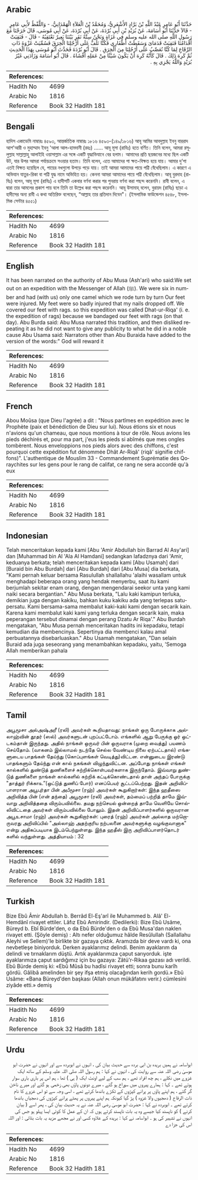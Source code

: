 ## Arabic


<div dir="rtl" lang="ar" style={{fontSize:'larger',backgroundColor:'#f8f9fa',padding:20}}>
حَدَّثَنَا أَبُو عَامِرٍ عَبْدُ اللَّهِ بْنُ بَرَّادٍ الأَشْعَرِيُّ، وَمُحَمَّدُ بْنُ الْعَلاَءِ الْهَمْدَانِيُّ، - وَاللَّفْظُ لأَبِي عَامِرٍ - قَالاَ حَدَّثَنَا أَبُو أُسَامَةَ، عَنْ بُرَيْدِ بْنِ أَبِي بُرْدَةَ، عَنْ أَبِي بُرْدَةَ، عَنْ أَبِي مُوسَى، قَالَ خَرَجْنَا مَعَ رَسُولِ اللَّهِ صلى الله عليه وسلم فِي غَزَاةٍ وَنَحْنُ سِتَّةُ نَفَرٍ بَيْنَنَا بَعِيرٌ نَعْتَقِبُهُ - قَالَ - فَنَقِبَتْ أَقْدَامُنَا فَنَقِبَتْ قَدَمَاىَ وَسَقَطَتْ أَظْفَارِي فَكُنَّا نَلُفُّ عَلَى أَرْجُلِنَا الْخِرَقَ فَسُمِّيَتْ غَزْوَةَ ذَاتِ الرِّقَاعِ لِمَا كُنَّا نُعَصِّبُ عَلَى أَرْجُلِنَا مِنَ الْخِرَقِ ‏.‏ قَالَ أَبُو بُرْدَةَ فَحَدَّثَ أَبُو مُوسَى بِهَذَا الْحَدِيثِ ثُمَّ كَرِهَ ذَلِكَ ‏.‏ قَالَ كَأَنَّهُ كَرِهَ أَنْ يَكُونَ شَيْئًا مِنْ عَمَلِهِ أَفْشَاهُ ‏.‏ قَالَ أَبُو أُسَامَةَ وَزَادَنِي غَيْرُ بُرَيْدٍ وَاللَّهُ يَجْزِي بِهِ ‏.‏
</div>
<div style={{backgroundColor:'#f8f9fa',padding:20, marginBottom: 10}}><table> <thead> <tr> <th>References:</th> <th></th> </tr> </thead> <tbody><tr><td>Hadith No</td><td>4699</td></tr><tr><td>Arabic No</td><td>1816</td></tr><tr><td>Reference</td><td>Book 32 Hadith 181</td></tr></tbody></table></div>

## Bengali


<div dir="ltr" lang="bn" style={{fontSize:'larger',backgroundColor:'#f8f9fa',padding:20}}>
হাদিস একাডেমি নাম্বারঃ ৪৫৯৩, আন্তর্জাতিক নাম্বারঃ ১৮১৬ ৪৫৯৩-(১৪৯/১৮১৬) আবূ আমির আবদুল্লাহ ইবনু বাররাদ আশ'আরী ও মুহাম্মাদ ইবনু 'আলা আল-হামদানী (রহঃ) ...... আবূ মূসা (রাযিঃ) হতে বর্ণিত। তিনি বলেন, আমরা রসূলুল্লাহ সাল্লাল্লাহু আলাইহি ওয়াসাল্লাম এর সঙ্গে একটি যুদ্ধাভিযানে বের হলাম। আমাদের প্রতি ছয়জনের মধ্যে ছিল একটি উট, যার উপর আমরা পর্যায়ক্রমে সওয়ার হতাম। তিনি বলেন, এতে আমাদের পা ক্ষত-বিক্ষত হয়ে যায়। আমার দু’পা এতই বিক্ষত হয়েছিল যে, পায়ের নখগুলো উপড়ে পড়ে যায়। তাই আমরা আমাদের পায়ে পট্টি বেঁধেছিলাম। এ কারণে এ অভিযান যাতুর-রিকা বা পট্টি যুদ্ধ নামে অভিহিত হয়। কেননা আমরা আমাদের পায়ে পট্টি বেঁধেছিলাম। আবূ বুরদাহ (রাযিঃ) বলেন, আবূ মূসা (রাযিঃ) এ হাদীসটি একবার বর্ণনা করার পর পুনরায় বর্ণনা করা পছন্দ করেননি। রাবী বলেন, এ দ্বারা তার আমলের প্রকাশ পায় বলে তিনি তা উল্লেখ করা পছন্দ করেননি। আবূ উসামাহ্ বলেন, বুরায়দ (রাযিঃ) ছাড়া এ হাদীসের অন্য রাবী এ কথা অতিরিক্ত বলেছেন, “আল্লাহ তার প্রতিদান দিবেন"। (ইসলামিক ফাউন্ডেশন ৪৫৪৮, ইসলামিক সেন্টার ৪৫৫১)
</div>
<div style={{backgroundColor:'#f8f9fa',padding:20, marginBottom: 10}}><table> <thead> <tr> <th>References:</th> <th></th> </tr> </thead> <tbody><tr><td>Hadith No</td><td>4699</td></tr><tr><td>Arabic No</td><td>1816</td></tr><tr><td>Reference</td><td>Book 32 Hadith 181</td></tr></tbody></table></div>

## English


<div dir="ltr" lang="en" style={{fontSize:'larger',backgroundColor:'#f8f9fa',padding:20}}>
It has been narrated on the authority of Abu Musa (Ash'ari) who said:We set out on an expedition with the Messenger of Allah (ﷺ). We were six in number and had (with us) only one camel which we rode turn by turn Our feet were injured. My feet were so badly injured that my nails dropped off. We covered our feet with rags. so this expedition was called Dhat-ur-Riqa' (i. e. the expedition of rags) because we bandaged our feet with rags (on that day). Abu Burda said: Abu Musa narrated this tradition, and then disliked repeating it as he did not want to give any publicity to what he did in a noble cause Abu Usama said: Narrators other than Abu Buraida have added to the version of the words:" God will reward it
</div>
<div style={{backgroundColor:'#f8f9fa',padding:20, marginBottom: 10}}><table> <thead> <tr> <th>References:</th> <th></th> </tr> </thead> <tbody><tr><td>Hadith No</td><td>4699</td></tr><tr><td>Arabic No</td><td>1816</td></tr><tr><td>Reference</td><td>Book 32 Hadith 181</td></tr></tbody></table></div>

## French


<div dir="ltr" lang="fr" style={{fontSize:'larger',backgroundColor:'#f8f9fa',padding:20}}>
Abou Moûsa (que Dieu l'agrée) a dit : "Nous partîmes en expédition avec le Prophète (paix et bénédiction de Dieu sur lui). Nous étions six et nous n'avions qu'un chameau, que nous montions à tour de rôle. Nous avions les pieds déchirés et, pour ma part, j'eus les pieds si abîmés que mes ongles tombèrent. Nous enveloppions nos pieds alors avec des chiffons, c'est pourquoi cette expédition fut dénommée Dhât Ar-Riqâ' (riqâ' signifie chiffons)". L'authentique de Mouslim 33 - Commandement Suprématie des Qoraychites sur les gens pour le rang de califat, ce rang ne sera accordé qu'à eux
</div>
<div style={{backgroundColor:'#f8f9fa',padding:20, marginBottom: 10}}><table> <thead> <tr> <th>References:</th> <th></th> </tr> </thead> <tbody><tr><td>Hadith No</td><td>4699</td></tr><tr><td>Arabic No</td><td>1816</td></tr><tr><td>Reference</td><td>Book 32 Hadith 181</td></tr></tbody></table></div>

## Indonesian


<div dir="ltr" lang="id" style={{fontSize:'larger',backgroundColor:'#f8f9fa',padding:20}}>
Telah menceritakan kepada kami [Abu 'Amir Abdullah bin Barrad Al Asy'ari] dan [Muhammad bin Al 'Ala Al Hamdani] sedangkan lafadznya dari 'Amir, keduanya berkata; telah menceritakan kepada kami [Abu Usamah] dari [Buraid bin Abu Burdah] dari [Abu Burdah] dari [Abu Musa] dia berkata, "Kami pernah keluar bersama Rasulullah shallallahu 'alaihi wasallam untuk menghadapi beberapa orang yang hendak menyerbu, saat itu kami berjumlah sekitar enam orang, dengan mengendarai seekor unta yang kami naiki secara bergantian." Abu Musa berkata, "Lalu kaki kamipun terluka, demikian juga dengan kakiku, bahkan kuku kakiku ada yang terlepas satu-persatu. Kami bersama-sama membalut kaki-kaki kami dengan secarik kain. Karena kami membalut kaki kami yang terluka dengan secarik kain, maka peperangan tersebut dinamai dengan perang Dzatu Ar Riqa'." Abu Burdah mengatakan, "Abu Musa pernah menceritakan hadits ini kepadaku, tetapi kemudian dia membencinya. Sepertinya dia membenci kalau amal perbuatannya disebarluaskan." Abu Usamah mengatakan, "Dan selain Buraid ada juga seseorang yang menambahkan kepadaku, yaitu, 'Semoga Allah memberikan pahala
</div>
<div style={{backgroundColor:'#f8f9fa',padding:20, marginBottom: 10}}><table> <thead> <tr> <th>References:</th> <th></th> </tr> </thead> <tbody><tr><td>Hadith No</td><td>4699</td></tr><tr><td>Arabic No</td><td>1816</td></tr><tr><td>Reference</td><td>Book 32 Hadith 181</td></tr></tbody></table></div>

## Tamil


<div dir="ltr" lang="ta" style={{fontSize:'larger',backgroundColor:'#f8f9fa',padding:20}}>
அபூமூசா அல்அஷ்அரீ (ரலி) அவர்கள் கூறியதாவது: நாங்கள் ஒரு போருக்காக அல்லாஹ்வின் தூதர் (ஸல்) அவர்களுடன் புறப்பட்டோம். எங்களில் ஆறு பேருக்கு ஓர் ஒட்டகம்தான் இருந்தது. அதில் நாங்கள் ஒருவர் பின் ஒருவராக (முறை வைத்து) பயணம் செய்தோம். (வாகனம் இல்லாமல் நடந்தே செல்ல வேண்டிய நிலை ஏற்பட்டதால்) எங்களுடைய பாதங்கள் தேய்ந்து (கொப்புளங்கள் வெடித்து)விட்டன. என்னுடைய இரண்டு பாதங்களும் தேய்ந்து என் கால் நகங்கள் விழுந்துவிட்டன. அப்போது நாங்கள் எங்கள் கால்களில் துண்டுத் துணிகளைச் சுற்றிக்கொள்பவர்களாக இருந்தோம். இவ்வாறு துண்டுத் துணிகளை நாங்கள் கால்களில் சுற்றிக் கட்டிக்கொண்டதால் தான் அந்தப் போருக்கு "தாத்துர் ரிக்காஉ”(ஒட்டுத் துணிப் போர்) எனப்பெயர் சூட்டப்பெற்றது. இதன் அறிவிப்பாளரான அபூபுர்தா பின் அபீமூசா (ரஹ்) அவர்கள் கூறுகிறார்கள்: இந்த ஹதீஸை அறிவித்த பின் (என் தந்தை) அபூமூசா (ரலி) அவர்கள், தம்மைப் பற்றித் தாமே இவ்வாறு அறிவித்ததை விரும்பவில்லை. தமது நற்செயல் ஒன்றைத் தாமே வெளியே சொல்லிவிட்டதை அவர்கள் விரும்பவில்லை போலும். இதன் அறிவிப்பாளர்களில் ஒருவரான அபூஉசாமா (ரஹ்) அவர்கள் கூறுகிறார்கள்: புரைத் (ரஹ்) அவர்கள் அல்லாத மற்றொருவரது அறிவிப்பில் "அல்லாஹ் அதற்குரிய நற்பலனை அவர்களுக்கு வழங்குவானாக" என்று அதிகப்படியாக இடம்பெற்றுள்ளது. இந்த ஹதீஸ் இரு அறிவிப்பாளர்தொடர் களில் வந்துள்ளது. அத்தியாயம் : 32
</div>
<div style={{backgroundColor:'#f8f9fa',padding:20, marginBottom: 10}}><table> <thead> <tr> <th>References:</th> <th></th> </tr> </thead> <tbody><tr><td>Hadith No</td><td>4699</td></tr><tr><td>Arabic No</td><td>1816</td></tr><tr><td>Reference</td><td>Book 32 Hadith 181</td></tr></tbody></table></div>

## Turkish


<div dir="ltr" lang="tr" style={{fontSize:'larger',backgroundColor:'#f8f9fa',padding:20}}>
Bize Ebû Âmir Abdullah b. Berrâd El-Eş'arî ile Muhammed b. Alâ' El-Hemdânî rivayet ettiler. Lâfız Ebû Amirindir. (Dedilerki): Bize Ebû Usâme, Büreyd b. Ebî Bürde'den, o da Ebû Bürde'den o da Ebû Musa'dan naklen rivayet etti. (Şöyle demiş) : Altı nefer olduğumuz hâlde Resûlullah (Sallallahu Aleyhi ve Sellem)'Ie birlikte bir gazaya çıktık. Aramızda bir deve vardı ki, ona nevbetleşe biniyorduk. Derken ayaklarımız delindi. Benim ayaklarım da delindi ve tırnaklarım düştü. Artık ayaklarımıza çaput sarıyorduk. işte ayaklarımıza çaput sardığımız için bu gazaya: Zâtü'r-Rikaa gazası adı verildi. Ebû Bürde demiş ki: «Ebû Mûsâ bu hadîsi rivayet etti; sonra bunu karîh gördü. Gâlibâ amelinden bir şey ifşa etmiş olacağından kerih gordü.» Ebû Usâme: «Bana Büreyd'den başkası (Allah onun mükâfatını verir.) cümlesini ziyâde etti.» demiş
</div>
<div style={{backgroundColor:'#f8f9fa',padding:20, marginBottom: 10}}><table> <thead> <tr> <th>References:</th> <th></th> </tr> </thead> <tbody><tr><td>Hadith No</td><td>4699</td></tr><tr><td>Arabic No</td><td>1816</td></tr><tr><td>Reference</td><td>Book 32 Hadith 181</td></tr></tbody></table></div>

## Urdu


<div dir="rtl" lang="ur" style={{fontSize:'larger',backgroundColor:'#f8f9fa',padding:20}}>
ابواسامہ نے ہمیں بریدہ بن ابی بردہ سے حدیث بیان کی ، انہوں نے ابوبردہ سے اور انہوں نے حضرت ابو موسیٰ رضی اللہ عنہ سے روایت کی ، انہوں نے کہا : ہم رسول اللہ صلی اللہ علیہ وسلم کے ساتھ ایک غزوے میں نکلے ، ہم چھ افراد تھے ، ہم سب کے لیے اونٹ ایک ( ہی ) تھا ، ہم اس پر باری باری سوار ہوتے تھے ۔ کہا : ہمارے پیروں میں سوراخ ہو گئے ، میرے دونوں پاؤں بھی زخمی ہو گئے اور میرے ناخن گر گئے ، ہم اپنے پاؤں پر پرانے کپڑوں کے ٹکڑے باندھا کرتے تھے ، اسی وجہ سے تو اس غزوے کا نام ذات الرقاع ( دھجیوں والا غزوہ ) پڑ گیا کیونکہ ہم اپنے پیروں پر پھٹے پرانے کپڑوں کی دھجیاں باندھا کرتے تھے ۔ ابوبردہ نے کہا : حضرت ابو موسیٰ رضی اللہ عنہ نے یہ حدیث بیان کی ، پھر اسے ( بیان کرنے ) کو ناپسند کیا جیسے وہ یہ بات ناپسند کرتے ہوں کہ ان کے عمل کا کوئی ایسا پہلو ہو جس کی انہوں نے تشہیر کی ہو ۔ ابواسامہ نے کہا : بریدہ کے علاوہ کسی اور نے مجھے مزید یہ بات بتائی : اور اللہ اس کی جزا دے
</div>
<div style={{backgroundColor:'#f8f9fa',padding:20, marginBottom: 10}}><table> <thead> <tr> <th>References:</th> <th></th> </tr> </thead> <tbody><tr><td>Hadith No</td><td>4699</td></tr><tr><td>Arabic No</td><td>1816</td></tr><tr><td>Reference</td><td>Book 32 Hadith 181</td></tr></tbody></table></div>